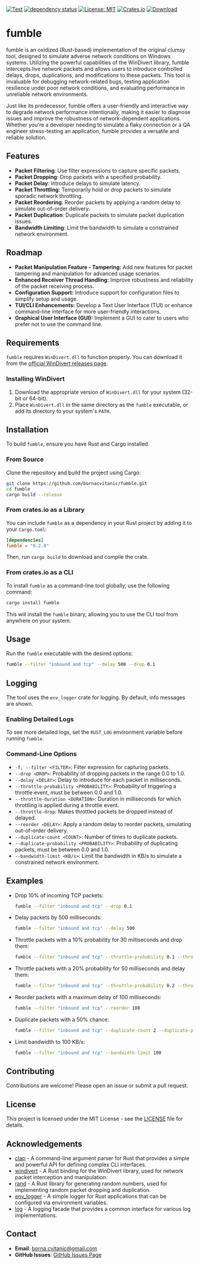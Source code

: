 [![Test](https://github.com/bornacvitanic/fumble/actions/workflows/rust.yml/badge.svg)](https://github.com/bornacvitanic/fumble/actions/workflows/rust.yml)
[![dependency status](https://deps.rs/repo/github/bornacvitanic/fumble/status.svg)](https://deps.rs/repo/github/bornacvitanic/fumble)
[![License: MIT](https://img.shields.io/badge/License-MIT-yellow.svg)](https://opensource.org/licenses/MIT)
[![Crates.io](https://img.shields.io/crates/v/fumble.svg)](https://crates.io/crates/fumble)
[![Download](https://img.shields.io/badge/download-releases-blue.svg)](https://github.com/bornacvitanic/fumble/releases)

# fumble

fumble is an oxidized (Rust-based) implementation of the original clumsy tool, designed to simulate adverse network conditions on Windows systems. Utilizing the powerful capabilities of the WinDivert library, fumble intercepts live network packets and allows users to introduce controlled delays, drops, duplications, and modifications to these packets. This tool is invaluable for debugging network-related bugs, testing application resilience under poor network conditions, and evaluating performance in unreliable network environments.

Just like its predecessor, fumble offers a user-friendly and interactive way to degrade network performance intentionally, making it easier to diagnose issues and improve the robustness of network-dependent applications. Whether you're a developer needing to simulate a flaky connection or a QA engineer stress-testing an application, fumble provides a versatile and reliable solution.

## Features

- **Packet Filtering**: Use filter expressions to capture specific packets.
- **Packet Dropping**: Drop packets with a specified probability.
- **Packet Delay**: Introduce delays to simulate latency.
- **Packet Throttling**: Temporarily hold or drop packets to simulate sporadic network throttling.
- **Packet Reordering**: Reorder packets by applying a random delay to simulate out-of-order delivery.
- **Packet Duplication**: Duplicate packets to simulate packet duplication issues.
- **Bandwidth Limiting**: Limit the bandwidth to simulate a constrained network environment.

## Roadmap

- **Packet Manipulation Feature - Tampering:** Add new features for packet tampering and manipulation for advanced usage scenarios.
- **Enhanced Receiver Thread Handling:** Improve robustness and reliability of the packet receiving process.
- **Configuration Support:** Introduce support for configuration files to simplify setup and usage.
- **TUI/CLI Enhancements:** Develop a Text User Interface (TUI) or enhance command-line interface for more user-friendly interactions.
- **Graphical User Interface (GUI):** Implement a GUI to cater to users who prefer not to use the command line.

## Requirements

`fumble` requires `WinDivert.dll` to function properly. You can download it from the [official WinDivert releases page](https://github.com/basil00/Divert/releases).

### Installing WinDivert

1. Download the appropriate version of `WinDivert.dll` for your system (32-bit or 64-bit).
2. Place `WinDivert.dll` in the same directory as the `fumble` executable, or add its directory to your system's `PATH`.

## Installation

To build `fumble`, ensure you have Rust and Cargo installed.

### From Source

Clone the repository and build the project using Cargo:

```sh
git clone https://github.com/bornacvitanic/fumble.git
cd fumble
cargo build --release
```

### From crates.io as a Library

You can include `fumble` as a dependency in your Rust project by adding it to your `Cargo.toml`:

```toml
[dependencies]
fumble = "0.2.0"
```

Then, run `cargo build` to download and compile the crate.

### From crates.io as a CLI

To install `fumble` as a command-line tool globally, use the following command:

```sh
cargo install fumble
```

This will install the `fumble` binary, allowing you to use the CLI tool from anywhere on your system.

## Usage

Run the `fumble` executable with the desired options:

```sh
fumble --filter "inbound and tcp" --delay 500 --drop 0.1
```

## Logging

The tool uses the `env_logger` crate for logging. By default, info messages are shown.

### Enabling Detailed Logs

To see more detailed logs, set the `RUST_LOG` environment variable before running `fumble`.

### Command-Line Options

- `-f, --filter <FILTER>`: Filter expression for capturing packets.
- `--drop <DROP>`: Probability of dropping packets in the range 0.0 to 1.0.
- `--delay <DELAY>`: Delay to introduce for each packet in milliseconds.
- `--throttle-probability <PROBABILITY>`: Probability of triggering a throttle event, must be between 0.0 and 1.0.
- `--throttle-duration <DURATION>`: Duration in milliseconds for which throttling is applied during a throttle event.
- `--throttle-drop`: Makes throttled packets be dropped instead of delayed.
- `--reorder <DELAY>`: Apply a random delay to reorder packets, simulating out-of-order delivery.
- `--duplicate-count <COUNT>`: Number of times to duplicate packets.
- `--duplicate-probability <PROBABILITY>`: Probability of duplicating packets, must be between 0.0 and 1.0.
- `--bandwidth-limit <KB/s>`: Limit the bandwidth in KB/s to simulate a constrained network environment.

## Examples

- Drop 10% of incoming TCP packets:

  ```sh
  fumble --filter "inbound and tcp" --drop 0.1
  ```

- Delay packets by 500 milliseconds:

  ```sh
  fumble --filter "inbound and tcp" --delay 500
  ```

- Throttle packets with a 10% probability for 30 milliseconds and drop them:

  ```sh
  fumble --filter "inbound and tcp" --throttle-probability 0.1 --throttle-duration 30 --throttle-drop
  ```

- Throttle packets with a 20% probability for 50 milliseconds and delay them:

  ```sh
  fumble --filter "inbound and tcp" --throttle-probability 0.2 --throttle-duration 50
  ```

- Reorder packets with a maximum delay of 100 milliseconds:

  ```sh
  fumble --filter "inbound and tcp" --reorder 100
  ```

- Duplicate packets with a 50% chance:

  ```sh
  fumble --filter "inbound and tcp" --duplicate-count 2 --duplicate-probability 0.5
  ```

- Limit bandwidth to 100 KB/s:

  ```sh
  fumble --filter "inbound and tcp" --bandwidth-limit 100
  ```

## Contributing

Contributions are welcome! Please open an issue or submit a pull request.

## License

This project is licensed under the MIT License - see the [LICENSE](LICENSE.md) file for details.

## Acknowledgements

- [clap](https://crates.io/crates/clap) - A command-line argument parser for Rust that provides a simple and powerful API for defining complex CLI interfaces.
- [windivert](https://crates.io/crates/windivert) - A Rust binding for the WinDivert library, used for network packet interception and manipulation.
- [rand](https://crates.io/crates/rand) - A Rust library for generating random numbers, used for implementing random packet dropping and duplication.
- [env_logger](https://crates.io/crates/env_logger) - A simple logger for Rust applications that can be configured via environment variables.
- [log](https://crates.io/crates/log) - A logging facade that provides a common interface for various log implementations.

## Contact

- **Email**: [borna.cvitanic@gmail.com](mailto:borna.cvitanic@gmail.com)
- **GitHub Issues**: [GitHub Issues Page](https://github.com/bornacvitanic/fumble/issues)